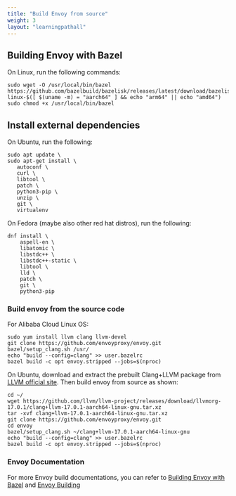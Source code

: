 ```yaml
---
title: "Build Envoy from source"
weight: 3
layout: "learningpathall"
---
```


## Building Envoy with Bazel

On Linux, run the following commands:

```console
sudo wget -O /usr/local/bin/bazel https://github.com/bazelbuild/bazelisk/releases/latest/download/bazelisk-linux-$([ $(uname -m) = "aarch64" ] && echo "arm64" || echo "amd64")
sudo chmod +x /usr/local/bin/bazel
```

## Install external dependencies

On Ubuntu, run the following:

```console
sudo apt update \
sudo apt-get install \
   autoconf \
   curl \
   libtool \
   patch \
   python3-pip \
   unzip \
   git \
   virtualenv
```

On Fedora (maybe also other red hat distros), run the following:

```console
dnf install \
    aspell-en \
    libatomic \
    libstdc++ \
    libstdc++-static \
    libtool \
    lld \
    patch \
    git \
    python3-pip
```

### Build envoy from the source code

For Alibaba Cloud Linux OS:

```console
sudo yum install llvm clang llvm-devel
git clone https://github.com/envoyproxy/envoy.git
bazel/setup_clang.sh /usr/
echo "build --config=clang" >> user.bazelrc
bazel build -c opt envoy.stripped --jobs=$(nproc)
```

On Ubuntu, download and extract the prebuilt Clang+LLVM package from [LLVM official site](http://releases.llvm.org/download.html). Then build envoy from source as shown:

```console
cd ~/
wget https://github.com/llvm/llvm-project/releases/download/llvmorg-17.0.1/clang+llvm-17.0.1-aarch64-linux-gnu.tar.xz
tar -xvf clang+llvm-17.0.1-aarch64-linux-gnu.tar.xz
git clone https://github.com/envoyproxy/envoy.git
cd envoy
bazel/setup_clang.sh ~/clang+llvm-17.0.1-aarch64-linux-gnu
echo "build --config=clang" >> user.bazelrc
bazel build -c opt envoy.stripped --jobs=$(nproc)
```

### Envoy Documentation

For more Envoy build documentations, you can refer to [Building Envoy with Bazel](https://github.com/envoyproxy/envoy/blob/main/bazel/README.md) and [Envoy Building](https://www.envoyproxy.io/docs/envoy/latest/start/building)
